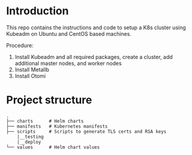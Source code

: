 # Introduction
This repo contains the instructions and code to setup a K8s cluster using Kubeadm on Ubuntu and CentOS based machines.

Procedure:

1. Install Kubeadm and all required packages, create a cluster, add additional master nodes, and worker nodes
2. Install Metallb
3. Install Otomi

# Project structure
```
.
├── charts      # Helm charts
├── manifests   # Kubernetes manifests
├── scripts     # Scripts to generate TLS certs and RSA keys
    |__testing
    |__deploy
└── values      # Helm chart values
